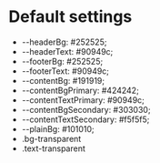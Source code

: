 # Default settings

- --headerBg: #252525;
- --headerText: #90949c;
- --footerBg: #252525;
- --footerText: #90949c;
- --contentBg: #191919;
- --contentBgPrimary: #424242;
- --contentTextPrimary: #90949c;
- --contentBgSecondary: #303030;
- --contentTextSecondary: #f5f5f5;
- --plainBg: #101010;
  <br>
- .bg-transparent
- .text-transparent
